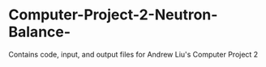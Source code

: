 # Computer-Project-2-Neutron-Balance-
Contains code, input, and output files for Andrew Liu's Computer Project 2
